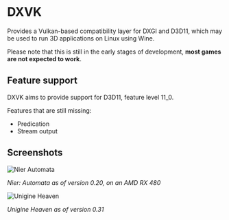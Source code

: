 # DXVK
Provides a Vulkan-based compatibility layer for DXGI and D3D11, which may be used to run 3D applications on Linux using Wine.

Please note that this is still in the early stages of development, **most games are not expected to work**.

## Feature support
DXVK aims to provide support for D3D11, feature level 11_0.

Features that are still missing:
- Predication
- Stream output

## Screenshots
![Nier Automata](http://s1.bild.me/bilder/110417/9133013Bildschirmfoto-377.png)

_Nier: Automata as of version 0.20, on an AMD RX 480_

![Unigine Heaven](https://i.imgur.com/gXQDE8z.png)

_Unigine Heaven as of version 0.31_